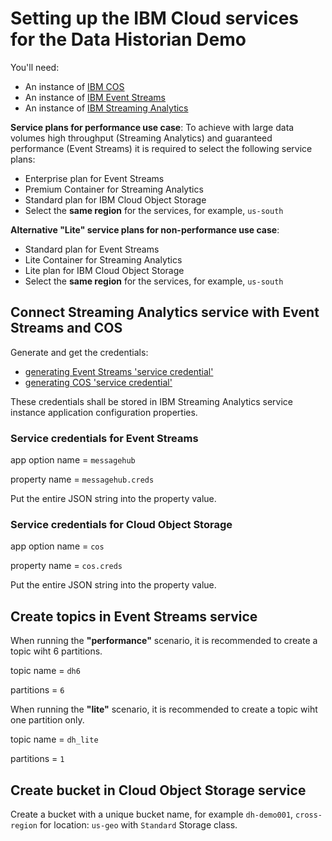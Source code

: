 # Setting up the IBM Cloud services for the Data Historian Demo

You'll need:
  * An instance of [IBM COS](https://console.bluemix.net/docs/services/cloud-object-storage/getting-started.html)
  * An instance of [IBM Event Streams](https://console.bluemix.net/docs/services/EventStreams/index.html#getting_started)
  * An instance of [IBM Streaming Analytics](https://console.bluemix.net/docs/services/StreamingAnalytics/index.html#gettingstarted)

**Service plans for performance use case**:
To achieve with large data volumes high throughput (Streaming Analytics) and guaranteed performance (Event Streams) it is required to select the following service plans:
* Enterprise plan for Event Streams
* Premium Container for Streaming Analytics
* Standard plan for IBM Cloud Object Storage
* Select the **same region** for the services, for example, `us-south` 

**Alternative "Lite" service plans for non-performance use case**:
* Standard plan for Event Streams
* Lite Container for Streaming Analytics
* Lite plan for IBM Cloud Object Storage
* Select the **same region** for the services, for example, `us-south` 

## Connect Streaming Analytics service with Event Streams and COS

Generate and get the credentials:
  * [generating Event Streams 'service credential'](https://console.bluemix.net/docs/services/MessageHub/messagehub127.html#connecting)
  * [generating COS 'service credential'](https://console.bluemix.net/docs/services/cloud-object-storage/iam/service-credentials.html)

These credentials shall be stored in IBM Streaming Analytics service instance application configuration properties.

### Service credentials for Event Streams

app option name = `messagehub`

property name = `messagehub.creds`

Put the entire JSON string into the property value.

### Service credentials for Cloud Object Storage

app option name = `cos`

property name = `cos.creds`

Put the entire JSON string into the property value.


## Create topics in Event Streams service

When running the **"performance"** scenario, it is recommended to create a topic wiht 6 partitions.

topic name = `dh6`

partitions = `6`

When running the **"lite"** scenario, it is recommended to create a topic wiht one partition only.

topic name = `dh_lite`

partitions = `1`


## Create bucket in Cloud Object Storage service

Create a bucket with a unique bucket name, for example `dh-demo001`, `cross-region` for location: `us-geo` with `Standard` Storage class.
